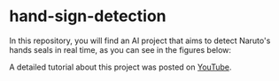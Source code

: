 # hand-sign-detection

In this repository, you will find an AI project that aims to detect Naruto's hands seals in real time, as you can see in the figures below:



A detailed tutorial about this project was posted on [YouTube](https://www.youtube.com/watch?v=mIE9g0209xk&t=6s).

